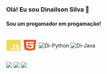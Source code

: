 ### Olá! Eu sou Dinailson Silva 👋

#### Sou um progamador em progamação!

<div style="display: inline_block"><br>
  <img align="center" alt="Di-Js" height="30" width="40" src="https://raw.githubusercontent.com/devicons/devicon/master/icons/javascript/javascript-plain.svg">
  <img align="center" alt="Di-HTML" height="30" width="40" src="https://raw.githubusercontent.com/devicons/devicon/master/icons/html5/html5-original.svg">
  <img align="center" alt="Di-Python" height="50" width="50" src="https://mundodevops.com/wp-content/uploads/2018/08/python-logo.png">
  <img align="center" alt="Di-Java" height="50" width="50" src="https://www.ativasoft.com.br/blog/wp-content/uploads/2018/01/java_icon.png">

</div>
  
  ##
  
  <div>
  <a href = "mailto: dinailson97@gmail.com"><img src="https://img.shields.io/badge/-Gmail-%23EA4335?style=for-the-badge&logo=gmail&logoColor=white" target="_blank"></a>
  <a href="https://www.linkedin.com/in/dinailsonsilva" target="_blank"><img src="https://img.shields.io/badge/-LinkedIn-%230077B5?style=for-the-badge&logo=linkedin&logoColor=white" target="_blank"></a>
  <a href="https://www.instagram.com/dinailsonsilva" target="_blank"><img src="https://img.shields.io/badge/-Instagram-%23E4405F?style=for-the-badge&logo=instagram&logoColor=white" target="_blank"></a>
</div>

